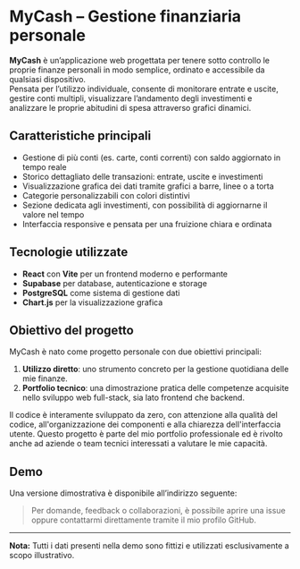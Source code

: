 # MyCash – Gestione finanziaria personale

**MyCash** è un’applicazione web progettata per tenere sotto controllo le proprie finanze personali in modo semplice, ordinato e accessibile da qualsiasi dispositivo.  
Pensata per l’utilizzo individuale, consente di monitorare entrate e uscite, gestire conti multipli, visualizzare l’andamento degli investimenti e analizzare le proprie abitudini di spesa attraverso grafici dinamici.

## Caratteristiche principali

- Gestione di più conti (es. carte, conti correnti) con saldo aggiornato in tempo reale
- Storico dettagliato delle transazioni: entrate, uscite e investimenti
- Visualizzazione grafica dei dati tramite grafici a barre, linee o a torta
- Categorie personalizzabili con colori distintivi
- Sezione dedicata agli investimenti, con possibilità di aggiornarne il valore nel tempo
- Interfaccia responsive e pensata per una fruizione chiara e ordinata

## Tecnologie utilizzate

- **React** con **Vite** per un frontend moderno e performante
- **Supabase** per database, autenticazione e storage
- **PostgreSQL** come sistema di gestione dati
- **Chart.js** per la visualizzazione grafica

## Obiettivo del progetto

MyCash è nato come progetto personale con due obiettivi principali:

1. **Utilizzo diretto**: uno strumento concreto per la gestione quotidiana delle mie finanze.
2. **Portfolio tecnico**: una dimostrazione pratica delle competenze acquisite nello sviluppo web full-stack, sia lato frontend che backend.

Il codice è interamente sviluppato da zero, con attenzione alla qualità del codice, all'organizzazione dei componenti e alla chiarezza dell'interfaccia utente. Questo progetto è parte del mio portfolio professionale ed è rivolto anche ad aziende o team tecnici interessati a valutare le mie capacità.

## Demo

Una versione dimostrativa è disponibile all’indirizzo seguente:


> Per domande, feedback o collaborazioni, è possibile aprire una issue oppure contattarmi direttamente tramite il mio profilo GitHub.

---

**Nota:** Tutti i dati presenti nella demo sono fittizi e utilizzati esclusivamente a scopo illustrativo.
